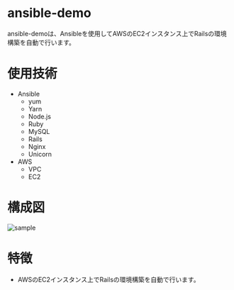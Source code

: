 # ansible-demo
ansible-demoは、Ansibleを使用してAWSのEC2インスタンス上でRailsの環境構築を自動で行います。  
# 使用技術
- Ansible
  - yum
  - Yarn
  - Node.js
  - Ruby
  - MySQL
  - Rails
  - Nginx
  - Unicorn
- AWS
  - VPC
  - EC2
# 構成図
![sample]()  
# 特徴
- AWSのEC2インスタンス上でRailsの環境構築を自動で行います。  
